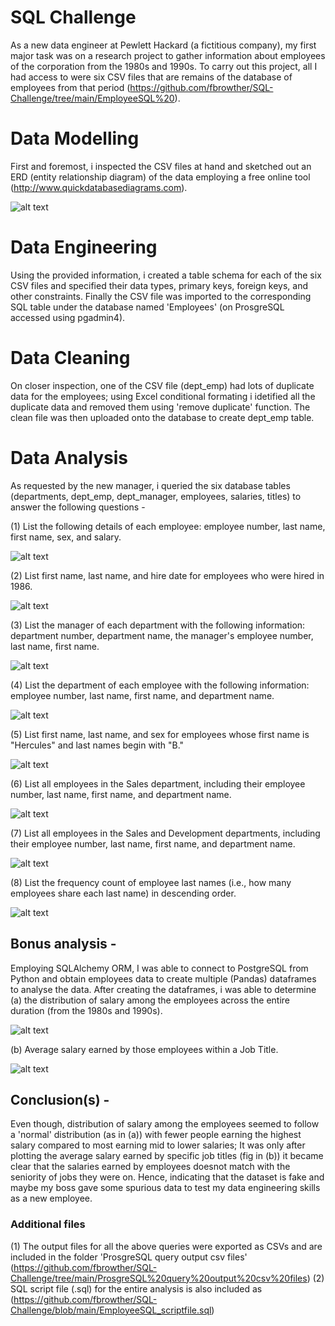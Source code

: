 # SQL Challenge
As a new data engineer at Pewlett Hackard (a fictitious company), my first major task was on a research project to gather information about employees of the corporation from the 1980s and 1990s. To carry out this project, all I had access to were six CSV files that are remains of the database of employees from that period (https://github.com/fbrowther/SQL-Challenge/tree/main/EmployeeSQL%20).

# Data Modelling
First and foremost, i inspected the CSV files at hand and sketched out an ERD (entity relationship diagram) of the data employing a free online tool (http://www.quickdatabasediagrams.com).

![alt text](https://github.com/fbrowther/SQL-Challenge/blob/main/Results%20images/ERD%20employeeSQL.png)

# Data Engineering 
Using the provided information, i created a table schema for each of the six CSV files and specified their data types, primary keys, foreign keys, and other constraints. Finally the CSV file was imported to the corresponding SQL table under the database named 'Employees' (on ProsgreSQL accessed using pgadmin4).

# Data Cleaning
On closer inspection, one of the CSV file (dept_emp) had lots of duplicate data for the employees; using Excel conditional formating i idetified all the duplicate data and removed them using 'remove duplicate' function. The clean file was then uploaded onto the database to create dept_emp table.


# Data Analysis
As requested by the new manager, i queried the six database tables (departments, dept_emp, dept_manager, employees, salaries, titles) to answer the following questions -

(1) List the following details of each employee: employee number, last name, first name, sex, and salary.

![alt text](https://github.com/fbrowther/SQL-Challenge/blob/main/Results%20images/Query%201.png)


(2) List first name, last name, and hire date for employees who were hired in 1986.

![alt text](https://github.com/fbrowther/SQL-Challenge/blob/main/Results%20images/Query%202.png)

(3) List the manager of each department with the following information: department number, department name, the manager's employee number, last name, first name.

![alt text](https://github.com/fbrowther/SQL-Challenge/blob/main/Results%20images/Query%203.png)

(4) List the department of each employee with the following information: employee number, last name, first name, and department name.

![alt text](https://github.com/fbrowther/SQL-Challenge/blob/main/Results%20images/Query%204.png)

(5) List first name, last name, and sex for employees whose first name is "Hercules" and last names begin with "B."

![alt text](https://github.com/fbrowther/SQL-Challenge/blob/main/Results%20images/Query%205.png)

(6) List all employees in the Sales department, including their employee number, last name, first name, and department name.

![alt text](https://github.com/fbrowther/SQL-Challenge/blob/main/Results%20images/Query%206.png)

(7) List all employees in the Sales and Development departments, including their employee number, last name, first name, and department name.

![alt text](https://github.com/fbrowther/SQL-Challenge/blob/main/Results%20images/Query%207.png)

(8) List the frequency count of employee last names (i.e., how many employees share each last name) in descending order.

![alt text](https://github.com/fbrowther/SQL-Challenge/blob/main/Results%20images/Query%208.png)


## Bonus analysis -
Employing SQLAlchemy ORM, I was able to connect to PostgreSQL from Python and obtain employees data to create multiple (Pandas) dataframes to analyse the data. 
After creating the dataframes, i was able to determine 
(a) the distribution of salary among the employees across the entire duration (from the 1980s and 1990s).

![alt text](https://github.com/fbrowther/SQL-Challenge/blob/main/Results%20images/Distribution%20of%20Salary%20across%20employees.png)

(b) Average salary earned by those employees within a Job Title.

![alt text](https://github.com/fbrowther/SQL-Challenge/blob/main/Results%20images/Employees'%20earning%20based%20on%20Job%20title.png)

## Conclusion(s) -
Even though, distribution of salary among the employees seemed to follow a 'normal' distribution (as in (a)) with fewer people earning the highest salary compared to most earning mid to lower salaries; It was only after plotting the average salary earned by specific job titles (fig in (b)) it became clear that the salaries earned by employees doesnot match with the seniority of jobs they were on. Hence, indicating that the dataset is fake and maybe my boss gave some spurious data to test my data engineering skills as a new employee.


### Additional files
(1) The output files for all the above queries were exported as CSVs and are included in the folder 'ProsgreSQL query output csv files' (https://github.com/fbrowther/SQL-Challenge/tree/main/ProsgreSQL%20query%20output%20csv%20files)
(2) SQL script file (.sql) for the entire analysis is also included as (https://github.com/fbrowther/SQL-Challenge/blob/main/EmployeeSQL_scriptfile.sql)


